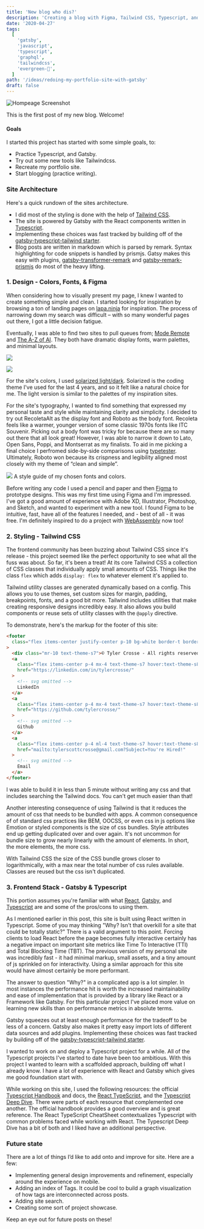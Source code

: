 ```yaml
---
title: 'New blog who dis?'
description: 'Creating a blog with Figma, Tailwind CSS, Typescript, and Gatsby (React).'
date: '2020-04-27'
tags:
  [
    'gatsby',
    'javascript',
    'typescript',
    'graphql',
    'tailwindcss',
    'evergreen-🌲',
  ]
path: '/ideas/redoing-my-portfolio-site-with-gatsby'
draft: false
---
```


![Hompeage Screenshot](blog-home-light.png)

This is the first post of my new blog. Welcome!

#### Goals

I started this project has started with some simple goals, to:

- Practice Typescript, and Gatsby.
- Try out some new tools like Tailwindcss.
- Recreate my portfolio site.
- Start blogging (practice writing).

### Site Architecture

Here's a quick rundown of the sites architecture.

- I did most of the styling is done with the help of [Tailwind CSS](https://tailwindcss.com/).
- The site is powered by Gatsby with the React components written in [Typescript](https://www.typescriptlang.org/).
- Implementing these choices was fast tracked by building off of the [gatsby-typescript-tailwind starter](https://www.gatsbyjs.org/starters/impulse/gatsby-typescript-tailwind/).
- Blog posts are written in markdown which is parsed by remark. Syntax highlighting for code snippets is handled by prismjs. Gatsy makes this easy with plugins, [gatsby-transformer-remark](https://www.gatsbyjs.org/packages/gatsby-transformer-remark/) and [gatsby-remark-prismjs](https://www.gatsbyjs.org/packages/gatsby-remark-prismjs/) do most of the heavy lifting.

### 1. Design - Colors, Fonts, & Figma

When considering how to visually present my page, I knew I wanted to create something simple and clean. I started looking for inspiration by browsing a ton of landing pages on [lapa.ninja](https://www.lapa.ninja/) for inspiration. The process of narrowing down my search was difficult – with so many wonderful pages out there, I got a little decision fatigue.

Eventually, I was able to find two sites to pull queues from; [Mode Remote](https://moderemote.com/) and [The A-Z of AI](https://atozofai.withgoogle.com/intl/en-US/). They both have dramatic
display fonts, warm palettes, and minimal layouts.

![](mode-remote.png)

![](the-a-z-of-ai.png)

For the site's colors, I used [solarized light/dark](https://github.com/altercation/solarized). Solarized is the coding theme I've used for the last 4 years, and so it felt like a natural choice for me. The light version is similar to the palettes of my inspiration sites.

For the site's typography, I wanted to find something that expressed my personal taste and style while maintaining clarity and simplicity. I decided to try out RecoletaAlt as the display font and Roboto as the body font. Recoleta feels like a warmer, younger version of some classic 1970s fonts like ITC Souvenir. Picking out a body font was tricky for because there are so many out there that all look great! However, I was able to narrow it down to Lato, Open Sans, Poppi, and Montserrat as my finalists. To aid in me picking a final choice I perfromed side-by-side comparisons using [typetester](http://classic.typetester.org/). Ultimately, Roboto won because its crispness and legibility aligned most closely with my theme of “clean and simple”.

![](font-and-colors.png)
A style guide of my chosen fonts and colors.

Before writing any code I used a pencil and paper and then [Figma](https://www.figma.com/) to prototype designs. This was my first time using Figma and I'm impressed. I've got a good amount of experience with Adobe XD, Illustrator, Photoshop, and Sketch, and wanted to experiment with a new tool. I found Figma to be intuitive, fast, have all of the features I needed, and - best of all - it was free. I'm definitely inspired to do a project with [WebAssembly](https://www.figma.com/ideas/webassembly-cut-figmas-load-time-by-3x/) now too!

### 2. Styling - Tailwind CSS

The frontend community has been buzzing about Tailwind CSS since it's release - this project seemed like the perfect opportunity to see what all the fuss was about. So far, it's been a treat! At its core Tailwind CSS a collection of CSS classes that individually apply small amounts of CSS. Things like the class `flex` which adds `display: flex` to whatever element it's applied to.

Tailwind utility classes are generated dynamically based on a config. This allows you to use themes, set custom sizes for margin, padding, breakpoints, fonts, and a good bit more. Tailwind includes utilities that make creating responsive designs incredibly easy. It also allows you build components or reuse sets of utility classes with the `@apply` directive.

To demonstrate, here's the markup for the footer of this site:

```html
<footer
  class="flex items-center justify-center p-10 bg-white border-t border-theme-p2"
>
  <div class="mr-10 text-theme-s7">© Tyler Crosse - All rights reserved.</div>
  <a
    class="flex items-center p-4 mx-4 text-theme-s7 hover:text-theme-s8"
    href="https://linkedin.com/in/tylercrosse/"
  >
    <!-- svg omitted -->
    LinkedIn
  </a>
  <a
    class="flex items-center p-4 mx-4 text-theme-s7 hover:text-theme-s8"
    href="https://github.com/tylercrosse/"
  >
    <!-- svg omitted -->
    Github
  </a>
  <a
    class="flex items-center p-4 ml-4 text-theme-s7 hover:text-theme-s8"
    href="mailto:tylerscottcrosse@gmail.com?Subject=You're Hired!"
  >
    <!-- svg omitted -->
    Email
  </a>
</footer>
```

I was able to build it in less than 5 minute without writing any css and that includes searching the Tailwind docs. You can't get much easier than that!

Another interesting consequence of using Tailwind is that it reduces the amount of css that needs to be bundled with apps. A common consequence of of standard css practices like BEM, OOCSS, or even css in js options like Emotion or styled components is the size of css bundles. Style attributes end up getting duplicated over and over again. It's not uncommon for bundle size to grow nearly linearly with the amount of elements. In short, the more elements, the more css.

With Tailwind CSS the size of the CSS bundle grows closer to logarithmically, with a max near the total number of css rules available. Classes are reused but the css isn't duplicated.

### 3. Frontend Stack - Gatsby & Typescript

This portion assumes you're familiar with what [React](https://reactjs.org/), [Gatsby](https://www.gatsbyjs.org/), and [Typescript](https://www.typescriptlang.org/) are and some of the pros/cons to using them.

As I mentioned earlier in this post, this site is built using React written in Typescript. Some of you may thinking "Why? Isn't that overkill for a site that could be totally static?" There is a valid argument to this point. Forcing clients to load React before the page becomes fully interactive certainly has a negative impact on important site metrics like Time To Interactive (TTI) and Total Blocking Time (TBT). The previous version of my personal site was incredibly fast - it had minimal markup, small assets, and a tiny amount of js sprinkled on for interactivity. Using a similar approach for this site would have almost certainly be more performant.

The answer to question "Why?" in a complicated app is a lot simpler. In most instances the performance hit is worth the increased maintainability and ease of implementation that is provided by a library like React or a Framework like Gatsby. For this particular project I've placed more value on learning new skills than on performance metrics in absolute terms.

Gatsby squeezes out at least enough performance for the tradeoff to be less of a concern. Gatsby also makes it pretty easy import lots of different data sources and add plugins. Implementing these choices was fast tracked by building off of the [gatsby-typescript-tailwind starter](https://www.gatsbyjs.org/starters/impulse/gatsby-typescript-tailwind/).

I wanted to work on and deploy a Typescript project for a while. All of the Typescript projects I've started to date have been too ambitious. With this project I wanted to learn with a scaffolded approach, building off what I already know. I have a lot of experience with React and Gatsby which gives me good foundation start with.

While working on this site, I used the following resources: the official [Typescript Handbook](https://www.typescriptlang.org/v2/docs/handbook/) and docs, the [React TypeScript](https://react-typescript-cheatsheet.netlify.app/), and the [Typescript Deep Dive](https://basarat.gitbook.io/typescript/). There were parts of each resource that complemented one another. The official handbook provides a good overview and is great reference. The React TypeScript CheatSheet contextualizes Typescript with common problems faced while working with React. The Typescript Deep Dive has a bit of both and I liked have an additional perspective.

### Future state

There are a lot of things I’d like to add onto and improve for site. Here are a few:

- Implementing general design improvements and refinement, especially around the experience on mobile.
- Adding an index of Tags. It could be cool to build a graph visualization of how tags are interconnected across posts.
- Adding site search.
- Creating some sort of project showcase.

Keep an eye out for future posts on these!
